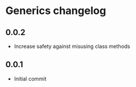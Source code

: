 # Generics changelog

## 0.0.2

* Increase safety against misusing class methods

## 0.0.1

* Initial commit
